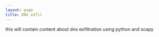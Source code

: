 ```yaml
---
layout: page
title: DNS exfil
---
```

<p class="message">
  this will contain content about dns exfiltration using python and scapy
</p>